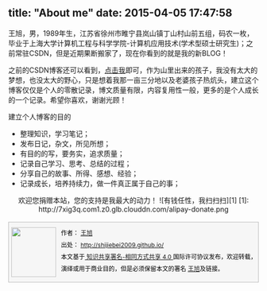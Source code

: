 title: "About me"
date: 2015-04-05 17:47:58
---

王旭，男，1989年生，江苏省徐州市睢宁县岚山镇丁山村山前五组，码农一枚，毕业于上海大学计算机工程与科学学院-计算机应用技术(学术型硕士研究生)；之前常驻CSDN，但是近期果断搬家了，现在你看到的就是我的新BLOG！

之前的CSDN博客还可以看到，[点击我](http://blog.csdn.net/shijiebei2009)即可，作为山里出来的孩子，我没有太大的梦想，也没太大的野心，只是想着我那一亩三分地以及老婆孩子热炕头，建立这个博客仅仅是个人的零散记录，博文质量有限，内容复用性一般，更多的是个人成长的一个记录。希望你喜欢，谢谢光顾！


建立个人博客的目的

- 整理知识，学习笔记；
- 发布日记，杂文，所见所想；
- 有目的的写，要务实，追求质量；
- 记录自己学习、思考、总结的过程；
- 分享自己的故事、所得、感想、经验；
- 记录成长，培养持续力，做一件真正属于自己的事；
<center>
欢迎您捐赠本站，您的支持是我最大的动力！
![有钱任性，我扫扫扫][1]
[1]: http://7xig3q.com1.z0.glb.clouddn.com/alipay-donate.png
</center>
<br/>

<div style="font-size:12px;border-bottom: #bbbbbb 1px solid; border-left: #bbbbbb 1px solid; background: #f6f6f6; height: 120px; border-top: #bbbbbb 1px solid; border-right: #bbbbbb 1px solid" class=shijiebei2009right><div style="MARGIN-TOP: 10px; FLOAT: left; MARGIN-LEFT: 5px; MARGIN-RIGHT: 10px"><IMG alt="" src="https://avatars3.githubusercontent.com/u/4994697?v=3&u=70a4ca810fb1908f2deeed95f3b962eec64e1787&s=140" width=90 height=100></div><div style="LINE-HEIGHT: 200%; MARGIN-TOP: 10px; COLOR: #000000">作者： <a href="http://shijiebei2009.github.io/">王旭</a> <br/>出处： <a href="http://shijiebei2009.github.io/">http://shijiebei2009.github.io/</a><br/>本文基于<a target="_blank" title="Creative Commons Attribution-ShareAlike 4.0 International (CC BY-SA 4.0)" href="http://creativecommons.org/licenses/by-sa/4.0/"> 知识共享署名-相同方式共享 4.0 </a>国际许可协议发布，欢迎转载，演绎或用于商业目的，但是必须保留本文的署名 <a href="http://shijiebei2009.github.io/">王旭</a>及链接。</div></div>